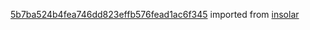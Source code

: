 [5b7ba524b4fea746dd823effb576fead1ac6f345](https://github.com/insolar/insolar/commit/5b7ba524b4fea746dd823effb576fead1ac6f345) imported from [insolar](https://github.com/insolar/insolar)
